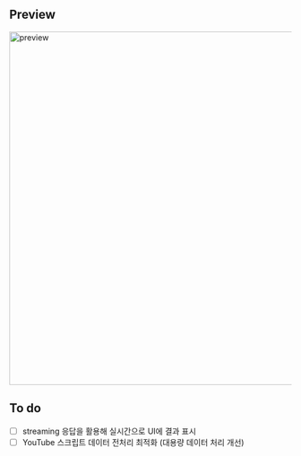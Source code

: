 ## Preview
<img width="631" alt="preview" src="https://github.com/user-attachments/assets/d3df4d56-472a-416e-a55a-aab2ed96dc09">

## To do
- [ ] streaming 응답을 활용해 실시간으로 UI에 결과 표시
- [ ] YouTube 스크립트 데이터 전처리 최적화 (대용량 데이터 처리 개선)
